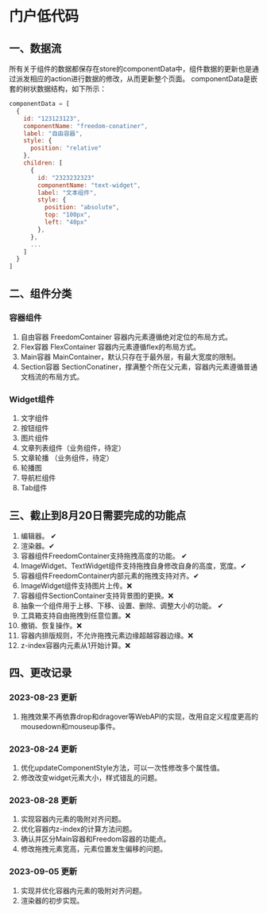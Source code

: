 # 门户低代码

## 一、数据流
所有关于组件的数据都保存在store的componentData中，组件数据的更新也是通过派发相应的action进行数据的修改，从而更新整个页面。
componentData是嵌套的树状数据结构，如下所示：
```javascript
componentData = [
  {
    id: "123123123",
    componentName: "freedom-conatiner",
    label: "自由容器",
    style: {
      position: "relative"
    },
    children: [
      {
        id: "2323232323"
        componentName: "text-widget",
        label: "文本组件",
        style: {
          position: "absolute",
          top: "100px",
          left: "40px"
        },
      },
      ...
    ]
  }
]
```
## 二、组件分类

### 容器组件

1. 自由容器 FreedomContainer 容器内元素遵循绝对定位的布局方式。
2. Flex容器 FlexContainer 容器内元素遵循flex的布局方式。
3. Main容器 MainContainer，默认只存在于最外层，有最大宽度的限制。
4. Section容器 SectionConatiner，撑满整个所在父元素，容器内元素遵循普通文档流的布局方式。

### Widget组件
1. 文字组件
2. 按钮组件
3. 图片组件
4. 文章列表组件（业务组件，待定）
5. 文章轮播 （业务组件，待定）
6. 轮播图
7. 导航栏组件
8. Tab组件

## 三、截止到8月20日需要完成的功能点

1. 编辑器。 ✔
2. 渲染器。✔
3. 容器组件FreedomContainer支持拖拽高度的功能。 ✔
4. ImageWidget、TextWidget组件支持拖拽自身修改自身的高度，宽度。✔
5. 容器组件FreedomContainer内部元素的拖拽支持对齐。✔
6. ImageWidget组件支持图片上传。❌
7. 容器组件SectionContainer支持背景图的更换。❌
8. 抽象一个组件用于上移、下移、设置、删除、调整大小的功能。 ✔
9. 工具箱支持自由拖拽到任意位置。❌
10. 撤销、恢复操作。❌
11. 容器内排版规则，不允许拖拽元素边缘超越容器边缘。❌
12. z-index容器内元素从1开始计算。❌

## 四、更改记录

### 2023-08-23 更新
1. 拖拽效果不再依靠drop和dragover等WebAPI的实现，改用自定义程度更高的mousedown和mouseup事件。

### 2023-08-24 更新
1. 优化updateComponentStyle方法，可以一次性修改多个属性值。
2. 修改改变widget元素大小，样式错乱的问题。

### 2023-08-28 更新
1. 实现容器内元素的吸附对齐问题。
2. 优化容器内z-index的计算方法问题。
3. 确认并区分Main容器和Freedom容器的功能点。
4. 修改拖拽元素宽高，元素位置发生偏移的问题。

### 2023-09-05 更新
1. 实现并优化容器内元素的吸附对齐问题。
2. 渲染器的初步实现。